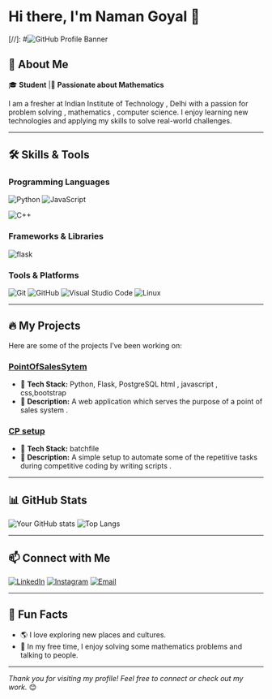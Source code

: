 # Hi there, I'm Naman Goyal 👋

[//]: #![GitHub Profile Banner](https://yourbannerimageurl.com) <!-- Add a custom banner image link or comment this line if not available -->

## 🚀 About Me

🎓 **Student** |🌟 **Passionate about Mathematics**

I am a fresher at Indian Institute of Technology , Delhi  with a passion for problem solving , mathematics  , computer science. I enjoy learning new technologies and applying my skills to solve real-world challenges.

---

## 🛠️ Skills & Tools

### Programming Languages
![Python](https://img.shields.io/badge/-Python-3776AB?logo=python&logoColor=white)
![JavaScript](https://img.shields.io/badge/-JavaScript-F7DF1E?logo=javascript&logoColor=black)

![C++](https://img.shields.io/badge/-C++-00599C?logo=cplusplus&logoColor=white)

### Frameworks & Libraries

![flask](https://img.shields.io/badge/-Flask-092E20?logo=flask&logoColor=white)

### Tools & Platforms
![Git](https://img.shields.io/badge/-Git-F05032?logo=git&logoColor=white)
![GitHub](https://img.shields.io/badge/-GitHub-181717?logo=github&logoColor=white)
![Visual Studio Code](https://img.shields.io/badge/-VS_Code-007ACC?logo=visual-studio-code&logoColor=white)
![Linux](https://img.shields.io/badge/-Linux-FCC624?logo=linux&logoColor=black)

---

## 🔥 My Projects

Here are some of the projects I’ve been working on:

### [PointOfSalesSytem](https://github.com/NamanG0yal/PointOfSalesSystem)
- 🚀 **Tech Stack:** Python, Flask, PostgreSQL  html , javascript , css,bootstrap
- 📖 **Description:** A web application which serves the purpose of a point of sales system .

### [CP setup](https://github.com/NamanG0yal/CP-setup)
- 🚀 **Tech Stack:** batchfile
- 📖 **Description:** A simple setup to automate some of the repetitive tasks during competitive coding by writing scripts .


---

## 📊 GitHub Stats

![Your GitHub stats](https://github-readme-stats.vercel.app/api?username=NamanG0yal&show_icons=true&theme=radical)
![Top Langs](https://github-readme-stats.vercel.app/api/top-langs/?username=NamanG0yal&layout=compact&theme=radical)

---

## 📫 Connect with Me

[![LinkedIn](https://img.shields.io/badge/-LinkedIn-0A66C2?logo=linkedin&logoColor=white)](https://www.linkedin.com/in/namang0yal)
[![Instagram](https://img.shields.io/badge/-Instagram-FF5722?logo=instagram&logoColor=white)](https://www.instagram.com/namang0yal/)
[![Email](https://img.shields.io/badge/-Email-EA4335?logo=gmail&logoColor=white)](mailto:your.email@example.com)

---

## 🌱 Fun Facts

- 🌎 I love exploring new places and cultures.
- 🎨 In my free time, I enjoy solving some mathematics problems and talking to people.

---

_Thank you for visiting my profile! Feel free to connect or check out my work._ 😊

